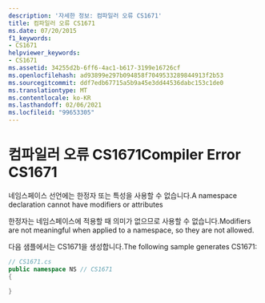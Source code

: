 ```yaml
---
description: '자세한 정보: 컴파일러 오류 CS1671'
title: 컴파일러 오류 CS1671
ms.date: 07/20/2015
f1_keywords:
- CS1671
helpviewer_keywords:
- CS1671
ms.assetid: 34255d2b-6ff6-4ac1-b617-3199e16726cf
ms.openlocfilehash: ad93899e297b094858f7049533289844913f2b53
ms.sourcegitcommit: ddf7edb67715a5b9a45e3dd44536dabc153c1de0
ms.translationtype: MT
ms.contentlocale: ko-KR
ms.lasthandoff: 02/06/2021
ms.locfileid: "99653305"
---
```

# <a name="compiler-error-cs1671"></a><span data-ttu-id="c565f-103">컴파일러 오류 CS1671</span><span class="sxs-lookup"><span data-stu-id="c565f-103">Compiler Error CS1671</span></span>

<span data-ttu-id="c565f-104">네임스페이스 선언에는 한정자 또는 특성을 사용할 수 없습니다.</span><span class="sxs-lookup"><span data-stu-id="c565f-104">A namespace declaration cannot have modifiers or attributes</span></span>  
  
 <span data-ttu-id="c565f-105">한정자는 네임스페이스에 적용할 때 의미가 없으므로 사용할 수 없습니다.</span><span class="sxs-lookup"><span data-stu-id="c565f-105">Modifiers are not meaningful when applied to a namespace, so they are not allowed.</span></span>  
  
 <span data-ttu-id="c565f-106">다음 샘플에서는 CS1671을 생성합니다.</span><span class="sxs-lookup"><span data-stu-id="c565f-106">The following sample generates CS1671:</span></span>  
  
```csharp  
// CS1671.cs  
public namespace NS // CS1671  
{  
  
}  
```
